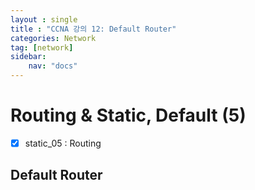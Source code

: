 ```yaml
---
layout : single
title : "CCNA 강의 12: Default Router"
categories: Network
tag: [network]
sidebar:
    nav: "docs"
---
```


# Routing & Static, Default (5)

-  [x] static_05 : Routing

## Default Router


